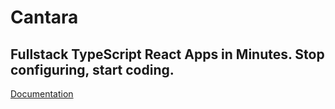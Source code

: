 # Cantara

## Fullstack TypeScript React Apps in Minutes. Stop configuring, start coding.

[Documentation](/docs/docs/getting_started.md)
